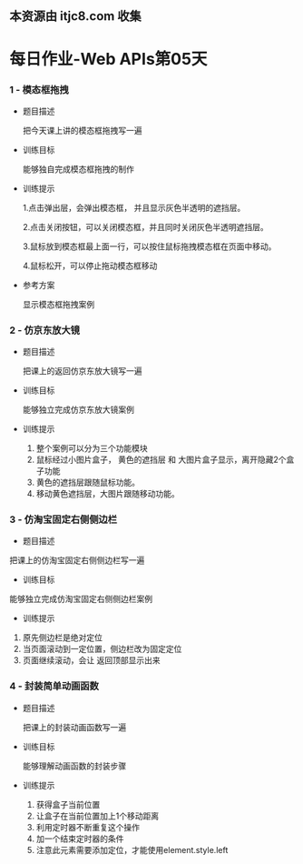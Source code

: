 ## 本资源由 itjc8.com 收集
# 每日作业-Web APIs第05天

### 1 - 模态框拖拽

- 题目描述

   把今天课上讲的模态框拖拽写一遍


- 训练目标

  能够独自完成模态框拖拽的制作

- 训练提示

  1.点击弹出层，会弹出模态框， 并且显示灰色半透明的遮挡层。

  2.点击关闭按钮，可以关闭模态框，并且同时关闭灰色半透明遮挡层。

  3.鼠标放到模态框最上面一行，可以按住鼠标拖拽模态框在页面中移动。

  4.鼠标松开，可以停止拖动模态框移动

- 参考方案

  显示模态框拖拽案例

###    2 - 仿京东放大镜

- 题目描述

  把课上的返回仿京东放大镜写一遍


- 训练目标

  能够独立完成仿京东放大镜案例

- 训练提示

  1. 整个案例可以分为三个功能模块
  2. 鼠标经过小图片盒子， 黄色的遮挡层 和 大图片盒子显示，离开隐藏2个盒子功能
  3. 黄色的遮挡层跟随鼠标功能。 
  4. 移动黄色遮挡层，大图片跟随移动功能。

###    3 - 仿淘宝固定右侧侧边栏

- 题目描述


把课上的仿淘宝固定右侧侧边栏写一遍

- 训练目标


能够独立完成仿淘宝固定右侧侧边栏案例

- 训练提示

1. 原先侧边栏是绝对定位
2. 当页面滚动到一定位置，侧边栏改为固定定位
3. 页面继续滚动，会让 返回顶部显示出来

### 4 - 封装简单动画函数

- 题目描述

  把课上的封装动画函数写一遍



- 训练目标

  能够理解动画函数的封装步骤

- 训练提示

  1. 获得盒子当前位置
  2. 让盒子在当前位置加上1个移动距离
  3. 利用定时器不断重复这个操作
  4. 加一个结束定时器的条件
  5. 注意此元素需要添加定位，才能使用element.style.left